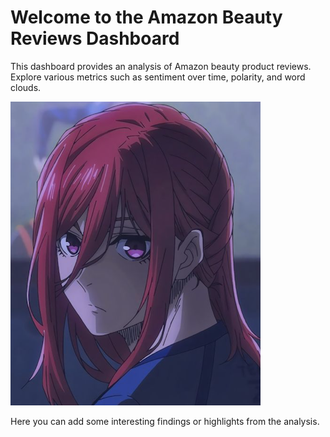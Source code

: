 # Welcome to the Amazon Beauty Reviews Dashboard

This dashboard provides an analysis of Amazon beauty product reviews. Explore various metrics such as sentiment over time, polarity, and word clouds.

![Interesting Finding](www/interesting_finding.png)

Here you can add some interesting findings or highlights from the analysis.
